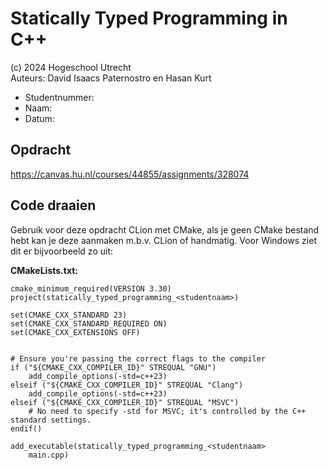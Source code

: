 # Statically Typed Programming in C++

(c) 2024 Hogeschool Utrecht  
Auteurs: David Isaacs Paternostro en Hasan Kurt

* Studentnummer: 
* Naam: 
* Datum: 

## Opdracht
https://canvas.hu.nl/courses/44855/assignments/328074

## Code draaien
Gebruik voor deze opdracht CLion met CMake, als je geen CMake bestand hebt kan je deze aanmaken m.b.v. CLion of handmatig. Voor Windows ziet dit er bijvoorbeeld zo uit:

**CMakeLists.txt:**
```
cmake_minimum_required(VERSION 3.30)
project(statically_typed_programming_<studentnaam>)

set(CMAKE_CXX_STANDARD 23)
set(CMAKE_CXX_STANDARD_REQUIRED ON)
set(CMAKE_CXX_EXTENSIONS OFF)


# Ensure you're passing the correct flags to the compiler
if ("${CMAKE_CXX_COMPILER_ID}" STREQUAL "GNU")
    add_compile_options(-std=c++23)
elseif ("${CMAKE_CXX_COMPILER_ID}" STREQUAL "Clang")
    add_compile_options(-std=c++23)
elseif ("${CMAKE_CXX_COMPILER_ID}" STREQUAL "MSVC")
    # No need to specify -std for MSVC; it's controlled by the C++ standard settings.
endif()

add_executable(statically_typed_programming_<studentnaam>
    main.cpp)
```
